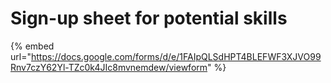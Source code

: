# Sign-up sheet for potential skills



{% embed url="https://docs.google.com/forms/d/e/1FAIpQLSdHPT4BLEFWF3XJVO99Rnv7czY62Yl-TZc0k4JIc8mvnemdew/viewform" %}


